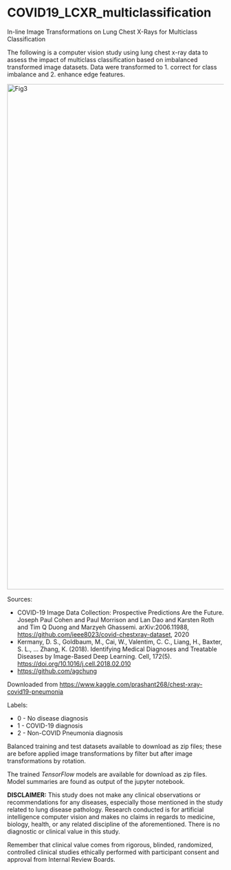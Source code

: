 # COVID19_LCXR_multiclassification
In-line Image Transformations on Lung Chest X-Rays for Multiclass Classification

The following is a computer vision study using lung chest x-ray data to assess the impact of multiclass classification based on imbalanced transformed image datasets. Data were transformed to 1. correct for class imbalance and 2. enhance edge features.

<img width="1175" alt="Fig3" src="https://user-images.githubusercontent.com/43153538/113652747-5f042280-9662-11eb-8426-a83e77a723fa.png">

Sources:
* COVID-19 Image Data Collection: Prospective Predictions Are the Future. Joseph Paul Cohen and Paul Morrison and Lan Dao and Karsten Roth and Tim Q Duong and Marzyeh Ghassemi. arXiv:2006.11988, https://github.com/ieee8023/covid-chestxray-dataset, 2020
* Kermany, D. S., Goldbaum, M., Cai, W., Valentim, C. C., Liang, H., Baxter, S. L., ... Zhang, K. (2018). Identifying Medical Diagnoses and Treatable Diseases by Image-Based Deep Learning. Cell, 172(5). https://doi.org/10.1016/j.cell.2018.02.010
* https://github.com/agchung

Downloaded from https://www.kaggle.com/prashant268/chest-xray-covid19-pneumonia

Labels:
* 0 - No disease diagnosis
* 1 - COVID-19 diagnosis
* 2 - Non-COVID Pneumonia diagnosis

Balanced training and test datasets available to download as zip files; these are before applied image transformations by filter but after image transformations by rotation.

The trained *TensorFlow* models are available for download as zip files. Model summaries are found as output of the jupyter notebook.


**DISCLAIMER:** This study does not make any clinical observations or recommendations for any diseases, especially those mentioned in the study related to lung disease pathology. Research conducted is for artificial intelligence computer vision and makes no claims in regards to medicine, biology, health, or any related discipline of the aforementioned. There is no diagnostic or clinical value in this study.

Remember that clinical value comes from rigorous, blinded, randomized, controlled clinical studies ethically performed with participant consent and approval from Internal Review Boards.
